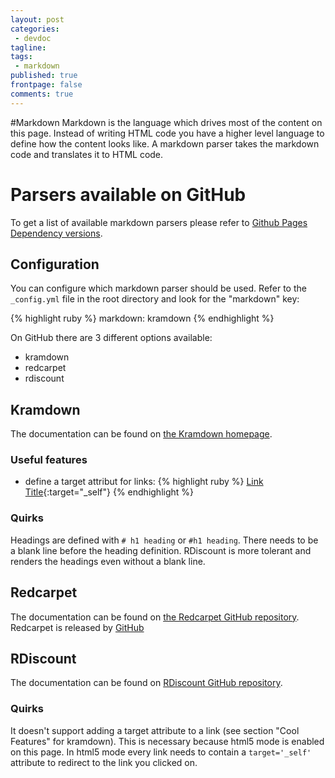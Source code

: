 ```yaml
---
layout: post
categories:
 - devdoc
tagline:
tags:
 - markdown
published: true
frontpage: false
comments: true
---
```

#Markdown
Markdown is the language which drives most of the content on this page. Instead of writing HTML code you have a higher level language to define how the content looks like. A markdown parser takes the markdown code and translates it to HTML code.

# Parsers available on GitHub
To get a list of available markdown parsers please refer to [Github Pages Dependency versions](https://pages.github.com/versions/).

## Configuration
You can configure which markdown parser should be used. Refer to the `_config.yml` file in the root directory and look for the "markdown" key:

{% highlight ruby %}
markdown: kramdown
{% endhighlight %}

On GitHub there are 3 different options available:

 - kramdown
 - redcarpet
 - rdiscount

## Kramdown
The documentation can be found on [the Kramdown homepage](http://kramdown.gettalong.org/). 

### Useful features
- define a target attribut for links:
{% highlight ruby %}
[Link Title](http://xyz.github.io/){:target="_self"}
{% endhighlight %}

### Quirks
Headings are defined with `# h1 heading` or `#h1 heading`. There needs to be a blank line before the heading definition. RDiscount is more tolerant and renders the headings even without a blank line. 

## Redcarpet
The documentation can be found on [the Redcarpet GitHub repository](https://github.com/vmg/redcarpet). Redcarpet is released by [GitHub](https://github.com/blog/832-rolling-out-the-redcarpet) 

## RDiscount
The documentation can be found on [RDiscount GitHub repository](https://github.com/davidfstr/rdiscount). 

### Quirks
It doesn't support adding a target attribute to a link (see section "Cool Features" for kramdown). This is necessary because html5 mode is enabled on this page. In html5 mode every link needs to contain a `target='_self'` attribute to redirect to the link you clicked on.